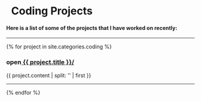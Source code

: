 <h1><i class="icon-code"></i>&nbsp;&nbsp;Coding Projects</h1>
<h4>Here is a list of some of the projects that I have worked on recently:</h4>
<hr>
{% for project in site.categories.coding %}
<h3><i class="icon-terminal"></i> open<a href="{{ project.url }}"> {{ project.title }}/</a></h3>
<p>{{ project.content | split: '<!-- abridge -->' | first }}</p>
<hr>
{% endfor %}